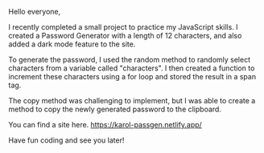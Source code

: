 Hello everyone,

I recently completed a small project to practice my JavaScript skills. I created a Password Generator with a length of 12 characters, and also added a dark mode feature to the site.

To generate the password, I used the random method to randomly select characters from a variable called "characters". I then created a function to increment these characters using a for loop and stored the result in a span tag. 

The copy method was challenging to implement, but I was able to create a method to copy the newly generated password to the clipboard.

You can find a site here. https://karol-passgen.netlify.app/

Have fun coding and see you later!
